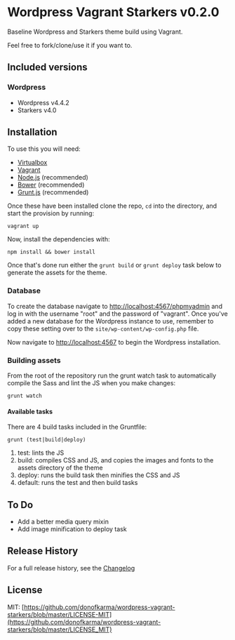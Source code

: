 Wordpress Vagrant Starkers v0.2.0
====================

Baseline Wordpress and Starkers theme build using Vagrant.

Feel free to fork/clone/use it if you want to.


Included versions
---------------------

### Wordpress
- Wordpress v4.4.2
- Starkers v4.0


Installation
---------------------

To use this you will need:
- [Virtualbox](https://www.virtualbox.org/)
- [Vagrant](https://www.vagrantup.com/)
- [Node.js](https://nodejs.org/) (recommended)
- [Bower](http://bower.io/) (recommended)
- [Grunt.js](http://gruntjs.com/) (recommended)

Once these have been installed clone the repo, `cd` into the directory, and start the provision by running:

```shell
vagrant up
```

Now, install the dependencies with:

```shell
npm install && bower install
```

Once that's done run either the `grunt build` or `grunt deploy` task below to generate the assets for the theme.


### Database

To create the database navigate to [http://localhost:4567/phpmyadmin](http://localhost:4567/phpmyadmin) and log in with the username "root" and the password of "vagrant". Once you've added a new database for the Wordpress instance to use, remember to copy these setting over to the `site/wp-content/wp-config.php` file.

Now navigate to [http://localhost:4567](http://localhost:4567) to begin the Wordpress installation.


### Building assets

From the root of the repository run the grunt watch task to automatically compile the Sass and lint the JS when you make changes:

```shell
grunt watch
```

#### Available tasks

There are 4 build tasks included in the Gruntfile:

```shell
grunt (test|build|deploy)
```

1. test: lints the JS
2. build: compiles CSS and JS, and copies the images and fonts to the assets directory of the theme
3. deploy: runs the build task then minifies the CSS and JS
4. default: runs the test and then build tasks


To Do
---------------------

- Add a better media query mixin
- Add image minification to deploy task


Release History
---------------------

For a full release history, see the [Changelog](https://github.com/donofkarma/wordpress-vagrant-starkers/blob/master/CHANGELOG.md)


License
---------------------

MIT: [https://github.com/donofkarma/wordpress-vagrant-starkers/blob/master/LICENSE-MIT](https://github.com/donofkarma/wordpress-vagrant-starkers/blob/master/LICENSE_MIT)
